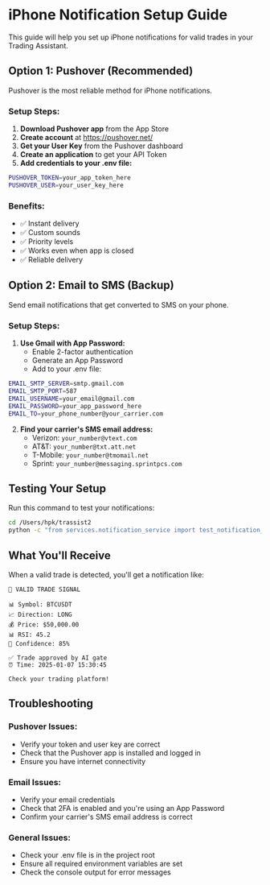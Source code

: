 # iPhone Notification Setup Guide

This guide will help you set up iPhone notifications for valid trades in your Trading Assistant.

## Option 1: Pushover (Recommended)

Pushover is the most reliable method for iPhone notifications.

### Setup Steps:
1. **Download Pushover app** from the App Store
2. **Create account** at https://pushover.net/
3. **Get your User Key** from the Pushover dashboard
4. **Create an application** to get your API Token
5. **Add credentials to your .env file:**

```bash
PUSHOVER_TOKEN=your_app_token_here
PUSHOVER_USER=your_user_key_here
```

### Benefits:
- ✅ Instant delivery
- ✅ Custom sounds
- ✅ Priority levels
- ✅ Works even when app is closed
- ✅ Reliable delivery

## Option 2: Email to SMS (Backup)

Send email notifications that get converted to SMS on your phone.

### Setup Steps:
1. **Use Gmail with App Password:**
   - Enable 2-factor authentication
   - Generate an App Password
   - Add to your .env file:

```bash
EMAIL_SMTP_SERVER=smtp.gmail.com
EMAIL_SMTP_PORT=587
EMAIL_USERNAME=your_email@gmail.com
EMAIL_PASSWORD=your_app_password_here
EMAIL_TO=your_phone_number@your_carrier.com
```

2. **Find your carrier's SMS email address:**
   - Verizon: `your_number@vtext.com`
   - AT&T: `your_number@txt.att.net`
   - T-Mobile: `your_number@tmomail.net`
   - Sprint: `your_number@messaging.sprintpcs.com`

## Testing Your Setup

Run this command to test your notifications:

```bash
cd /Users/hpk/trassist2
python -c "from services.notification_service import test_notification_system; test_notification_system()"
```

## What You'll Receive

When a valid trade is detected, you'll get a notification like:

```
🚀 VALID TRADE SIGNAL

📊 Symbol: BTCUSDT
📈 Direction: LONG
💰 Price: $50,000.00
📊 RSI: 45.2
🎯 Confidence: 85%

✅ Trade approved by AI gate
⏰ Time: 2025-01-07 15:30:45

Check your trading platform!
```

## Troubleshooting

### Pushover Issues:
- Verify your token and user key are correct
- Check that the Pushover app is installed and logged in
- Ensure you have internet connectivity

### Email Issues:
- Verify your email credentials
- Check that 2FA is enabled and you're using an App Password
- Confirm your carrier's SMS email address is correct

### General Issues:
- Check your .env file is in the project root
- Ensure all required environment variables are set
- Check the console output for error messages
